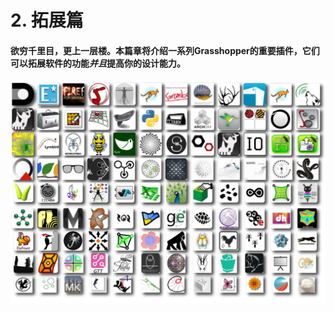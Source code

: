 # 2. 拓展篇

#### 欲穷千里目，更上一层楼。本篇章将介绍一系列Grasshopper的重要插件，它们可以拓展软件的功能*并且*提高你的设计能力。

![IMAGE](Appendix_Plugin_Icons.png)
